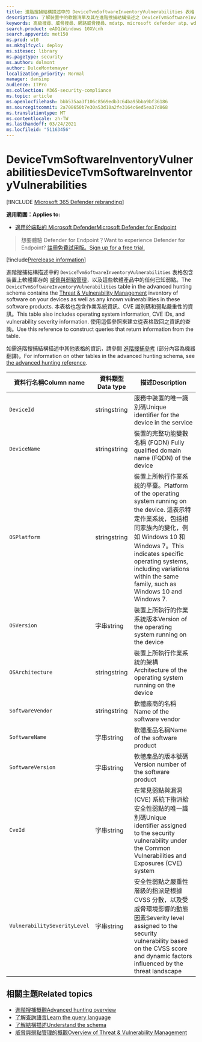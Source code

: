 ```yaml
---
title: 進階搜捕結構描述中的 DeviceTvmSoftwareInventoryVulnerabilities 表格
description: 了解裝置中的軟體清單及其在進階搜捕結構描述之 DeviceTvmSoftwareInventoryVulnerabilities 表格中的弱點。
keywords: 高級搜尋、威脅搜尋、網路威脅搜尋、mdatp、microsoft defender atp、wdatp 搜尋、查詢、遙測、架構參考、kusto、table、column、data type、description、威脅 & 漏洞管理、TVM、裝置管理、軟體、清查、弱點、CVE 識別碼、OS DeviceTvmSoftwareInventoryVulnerabilities
search.product: eADQiWindows 10XVcnh
search.appverid: met150
ms.prod: w10
ms.mktglfcycl: deploy
ms.sitesec: library
ms.pagetype: security
ms.author: dolmont
author: DulceMontemayor
localization_priority: Normal
manager: dansimp
audience: ITPro
ms.collection: M365-security-compliance
ms.topic: article
ms.openlocfilehash: bbb535aa3f106c8569edb3c64ba95bba9bf36186
ms.sourcegitcommit: 2a708650b7e30a53d10a2fe3164c6ed5ea37d868
ms.translationtype: MT
ms.contentlocale: zh-TW
ms.lasthandoff: 03/24/2021
ms.locfileid: "51163456"
---
```

# <a name="devicetvmsoftwareinventoryvulnerabilities"></a><span data-ttu-id="06025-104">DeviceTvmSoftwareInventoryVulnerabilities</span><span class="sxs-lookup"><span data-stu-id="06025-104">DeviceTvmSoftwareInventoryVulnerabilities</span></span>

[!INCLUDE [Microsoft 365 Defender rebranding](../../includes/microsoft-defender.md)]


<span data-ttu-id="06025-105">**適用範圍：**</span><span class="sxs-lookup"><span data-stu-id="06025-105">**Applies to:**</span></span>

- [<span data-ttu-id="06025-106">適用於端點的 Microsoft Defender</span><span class="sxs-lookup"><span data-stu-id="06025-106">Microsoft Defender for Endpoint</span></span>](https://go.microsoft.com/fwlink/p/?linkid=2154037)

><span data-ttu-id="06025-107">想要體驗 Defender for Endpoint？</span><span class="sxs-lookup"><span data-stu-id="06025-107">Want to experience Defender for Endpoint?</span></span> [<span data-ttu-id="06025-108">註冊免費試用版。</span><span class="sxs-lookup"><span data-stu-id="06025-108">Sign up for a free trial.</span></span>](https://www.microsoft.com/WindowsForBusiness/windows-atp?ocid=docs-wdatp-advancedhuntingref-abovefoldlink)


[!include[Prerelease information](../../includes/prerelease.md)]

<span data-ttu-id="06025-109">進階搜捕結構描述中的 `DeviceTvmSoftwareInventoryVulnerabilities` 表格包含裝置上軟體庫存的 [威脅與弱點管理](next-gen-threat-and-vuln-mgt.md)，以及這些軟體產品中的任何已知弱點。</span><span class="sxs-lookup"><span data-stu-id="06025-109">The `DeviceTvmSoftwareInventoryVulnerabilities` table in the advanced hunting schema contains the [Threat & Vulnerability Management](next-gen-threat-and-vuln-mgt.md) inventory of software on your devices as well as any known vulnerabilities in these software products.</span></span> <span data-ttu-id="06025-110">本表格也包含作業系統資訊、CVE 識別碼和弱點嚴重性的資訊。</span><span class="sxs-lookup"><span data-stu-id="06025-110">This table also includes operating system information, CVE IDs, and vulnerability severity information.</span></span> <span data-ttu-id="06025-111">使用這個參照來建立從表格取回之資訊的查詢。</span><span class="sxs-lookup"><span data-stu-id="06025-111">Use this reference to construct queries that return information from the table.</span></span>

<span data-ttu-id="06025-112">如需進階搜捕結構描述中其他表格的資訊，請參閱 [進階搜捕參考](/windows/security/threat-protection/microsoft-defender-atp/advanced-hunting-schema-reference) (部分內容為機器翻譯)。</span><span class="sxs-lookup"><span data-stu-id="06025-112">For information on other tables in the advanced hunting schema, see [the advanced hunting reference](/windows/security/threat-protection/microsoft-defender-atp/advanced-hunting-schema-reference).</span></span>

| <span data-ttu-id="06025-113">資料行名稱</span><span class="sxs-lookup"><span data-stu-id="06025-113">Column name</span></span> | <span data-ttu-id="06025-114">資料類型</span><span class="sxs-lookup"><span data-stu-id="06025-114">Data type</span></span> | <span data-ttu-id="06025-115">描述</span><span class="sxs-lookup"><span data-stu-id="06025-115">Description</span></span> |
|-------------|-----------|-------------|
| `DeviceId` | <span data-ttu-id="06025-116">string</span><span class="sxs-lookup"><span data-stu-id="06025-116">string</span></span> | <span data-ttu-id="06025-117">服務中裝置的唯一識別碼</span><span class="sxs-lookup"><span data-stu-id="06025-117">Unique identifier for the device in the service</span></span> |
| `DeviceName` | <span data-ttu-id="06025-118">string</span><span class="sxs-lookup"><span data-stu-id="06025-118">string</span></span> | <span data-ttu-id="06025-119">裝置的完整功能變數名稱 (FQDN) </span><span class="sxs-lookup"><span data-stu-id="06025-119">Fully qualified domain name (FQDN) of the device</span></span> |
| `OSPlatform` | <span data-ttu-id="06025-120">string</span><span class="sxs-lookup"><span data-stu-id="06025-120">string</span></span> | <span data-ttu-id="06025-121">裝置上所執行作業系統的平臺。</span><span class="sxs-lookup"><span data-stu-id="06025-121">Platform of the operating system running on the device.</span></span> <span data-ttu-id="06025-122">這表示特定作業系統，包括相同家族內的變化，例如 Windows 10 和 Windows 7。</span><span class="sxs-lookup"><span data-stu-id="06025-122">This indicates specific operating systems, including variations within the same family, such as Windows 10 and Windows 7.</span></span> |
| `OSVersion` | <span data-ttu-id="06025-123">字串</span><span class="sxs-lookup"><span data-stu-id="06025-123">string</span></span> | <span data-ttu-id="06025-124">裝置上所執行的作業系統版本</span><span class="sxs-lookup"><span data-stu-id="06025-124">Version of the operating system running on the device</span></span> |
| `OSArchitecture` | <span data-ttu-id="06025-125">string</span><span class="sxs-lookup"><span data-stu-id="06025-125">string</span></span> | <span data-ttu-id="06025-126">裝置上所執行作業系統的架構</span><span class="sxs-lookup"><span data-stu-id="06025-126">Architecture of the operating system running on the device</span></span> |
| `SoftwareVendor` | <span data-ttu-id="06025-127">string</span><span class="sxs-lookup"><span data-stu-id="06025-127">string</span></span> | <span data-ttu-id="06025-128">軟體廠商的名稱</span><span class="sxs-lookup"><span data-stu-id="06025-128">Name of the software vendor</span></span> |
| `SoftwareName` | <span data-ttu-id="06025-129">字串</span><span class="sxs-lookup"><span data-stu-id="06025-129">string</span></span> | <span data-ttu-id="06025-130">軟體產品名稱</span><span class="sxs-lookup"><span data-stu-id="06025-130">Name of the software product</span></span> |
| `SoftwareVersion` | <span data-ttu-id="06025-131">字串</span><span class="sxs-lookup"><span data-stu-id="06025-131">string</span></span> | <span data-ttu-id="06025-132">軟體產品的版本號碼</span><span class="sxs-lookup"><span data-stu-id="06025-132">Version number of the software product</span></span> |
| `CveId` | <span data-ttu-id="06025-133">字串</span><span class="sxs-lookup"><span data-stu-id="06025-133">string</span></span> | <span data-ttu-id="06025-134">在常見弱點與漏洞 (CVE) 系統下指派給安全性弱點的唯一識別碼</span><span class="sxs-lookup"><span data-stu-id="06025-134">Unique identifier assigned to the security vulnerability under the Common Vulnerabilities and Exposures (CVE) system</span></span> |
| `VulnerabilitySeverityLevel` | <span data-ttu-id="06025-135">字串</span><span class="sxs-lookup"><span data-stu-id="06025-135">string</span></span> | <span data-ttu-id="06025-136">安全性弱點之嚴重性層級的指派是根據 CVSS 分數，以及受威脅環境影響的動態因素</span><span class="sxs-lookup"><span data-stu-id="06025-136">Severity level assigned to the security vulnerability based on the CVSS score and dynamic factors influenced by the threat landscape</span></span> |



## <a name="related-topics"></a><span data-ttu-id="06025-137">相關主題</span><span class="sxs-lookup"><span data-stu-id="06025-137">Related topics</span></span>

- [<span data-ttu-id="06025-138">進階搜捕概觀</span><span class="sxs-lookup"><span data-stu-id="06025-138">Advanced hunting overview</span></span>](advanced-hunting-overview.md)
- [<span data-ttu-id="06025-139">了解查詢語言</span><span class="sxs-lookup"><span data-stu-id="06025-139">Learn the query language</span></span>](advanced-hunting-query-language.md)
- [<span data-ttu-id="06025-140">了解結構描述</span><span class="sxs-lookup"><span data-stu-id="06025-140">Understand the schema</span></span>](advanced-hunting-schema-reference.md)
- [<span data-ttu-id="06025-141">威脅與弱點管理的概觀</span><span class="sxs-lookup"><span data-stu-id="06025-141">Overview of Threat & Vulnerability Management</span></span>](next-gen-threat-and-vuln-mgt.md)
